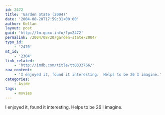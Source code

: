 ```yaml
---
id: 2472
title: 'Garden State (2004)'
date: '2004-08-20T17:59:31+00:00'
author: Kellan
layout: post
guid: 'http://lm.quxx.info/?p=2472'
permalink: /2004/08/20/garden-state-2004/
typo_id:
    - '2470'
mt_id:
    - '2304'
link_related:
    - 'http://imdb.com/title/tt0333766/'
raw_content:
    - 'I enjoyed it, found it interesting.  Helps to be 26 I imagine.'
categories:
    - Aside
tags:
    - movies
---
```


I enjoyed it, found it interesting. Helps to be 26 I imagine.